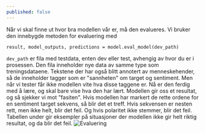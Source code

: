 ```yaml
---
published: false
---
```


Når vi skal finne ut hvor bra modellen vår er, må den evalueres. Vi bruker den innebygde metoden for evaluering med
```
result, model_outputs, predictions = model.eval_model(dev_path)
```
`dev_path` er fila med testdata, enten dev eller test, avhengig av hvor du er i prosessen. Den fila inneholder nye data av samme type som treningsdataene. Tekstene der har også blitt annotert av menneskehender, så de inneholder tagger som er "sannheten" om  target og sentiment. Men når vi tester får ikke modellen vite hva disse taggene er. Nå er den ferdig med å lære, og skal bare vise hva den har lært. Modellen gir oss et resultat, og så sjekker vi mot "fasiten". Hvis modellen har markert de rette ordene for en sentiment target sekvens, så blir det et treff. Hvis sekvensen er nesten rett, men ikke helt, blir det feil. Og hvis polaritet ikke stemmer, blir det feil. Tabellen under gir eksempler på situasjoner der modellen ikke gir helt riktig resultat, og da blir det feil.
![Evaluering]({{site.baseurl}}/img/evaluation_metrics.jpg)

